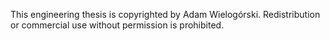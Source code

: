 This engineering thesis is copyrighted by Adam Wielogórski. Redistribution or commercial use without permission is prohibited.
